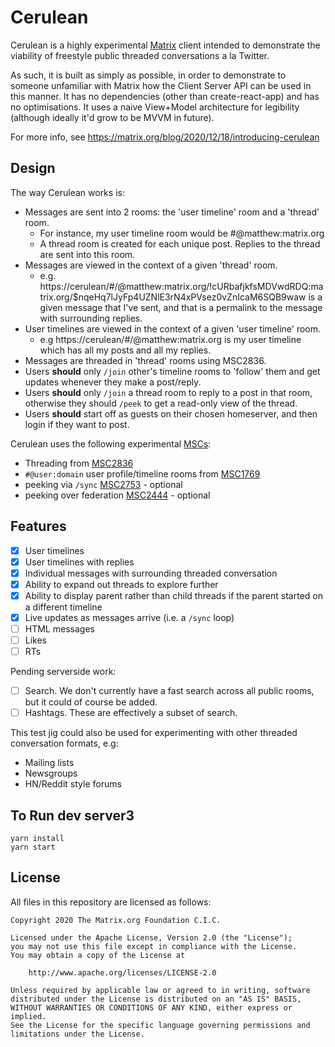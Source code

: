 # Cerulean

Cerulean is a highly experimental [Matrix](https://matrix.org) client intended to
demonstrate the viability of freestyle public threaded conversations a la Twitter.

As such, it is built as simply as possible, in order to demonstrate to someone
unfamiliar with Matrix how the Client Server API can be used in this manner.
It has no dependencies (other than create-react-app) and has no optimisations.
It uses a naive View+Model architecture for legibility (although ideally it'd
grow to be MVVM in future).

For more info, see https://matrix.org/blog/2020/12/18/introducing-cerulean

## Design

The way Cerulean works is:
 * Messages are sent into 2 rooms: the 'user timeline' room and a 'thread' room.
    * For instance, my user timeline room would be #@matthew:matrix.org
    * A thread room is created for each unique post. Replies to the thread are sent into this room.
 * Messages are viewed in the context of a given 'thread' room.
    * e.g. https://cerulean/#/@matthew:matrix.org/!cURbafjkfsMDVwdRDQ:matrix.org/$nqeHq7lJyFp4UZNlE3rN4xPVsez0vZnIcaM6SQB9waw
      is a given message that I've sent, and that is a permalink to the message with surrounding replies.
 * User timelines are viewed in the context of a given 'user timeline' room.
    * e.g https://cerulean/#/@matthew:matrix.org is my user timeline which has all my posts and all my replies.
 * Messages are threaded in 'thread' rooms using MSC2836.
 * Users **should** only `/join` other's timeline rooms to 'follow' them and get updates whenever they make a post/reply.
 * Users **should** only `/join` a thread room to reply to a post in that room, otherwise they should `/peek` to get a read-only view of the thread.
 * Users **should** start off as guests on their chosen homeserver, and then login if they want to post.

Cerulean uses the following experimental [MSCs](https://matrix.org/docs/spec/proposals):
 * Threading from [MSC2836](https://github.com/matrix-org/matrix-doc/pull/2836)
 * `#@user:domain` user profile/timeline rooms from [MSC1769](https://github.com/matrix-org/matrix-doc/pull/1769)
 * peeking via `/sync` [MSC2753](https://github.com/matrix-org/matrix-doc/pull/2753) - optional
 * peeking over federation [MSC2444](https://github.com/matrix-org/matrix-doc/pull/2444) - optional

## Features

 * [x] User timelines
 * [x] User timelines with replies
 * [x] Individual messages with surrounding threaded conversation
 * [x] Ability to expand out threads to explore further
 * [x] Ability to display parent rather than child threads if the parent started on a different timeline
 * [x] Live updates as messages arrive (i.e. a `/sync` loop)
 * [ ] HTML messages
 * [ ] Likes
 * [ ] RTs

Pending serverside work:
 * [ ] Search. We don't currently have a fast search across all public rooms, but it could of course be added.
 * [ ] Hashtags. These are effectively a subset of search.

This test jig could also be used for experimenting with other threaded conversation formats, e.g:
 * Mailing lists
 * Newsgroups
 * HN/Reddit style forums

## To Run dev server3

```
yarn install
yarn start
```

## License

All files in this repository are licensed as follows:

```
Copyright 2020 The Matrix.org Foundation C.I.C.

Licensed under the Apache License, Version 2.0 (the "License");
you may not use this file except in compliance with the License.
You may obtain a copy of the License at

    http://www.apache.org/licenses/LICENSE-2.0

Unless required by applicable law or agreed to in writing, software
distributed under the License is distributed on an "AS IS" BASIS,
WITHOUT WARRANTIES OR CONDITIONS OF ANY KIND, either express or implied.
See the License for the specific language governing permissions and
limitations under the License.
```
